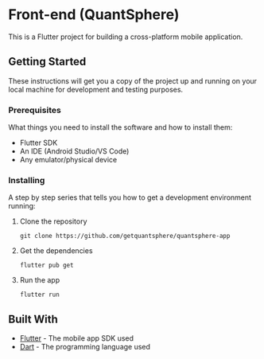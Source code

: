 # Front-end (QuantSphere)

This is a Flutter project for building a cross-platform mobile application.

## Getting Started

These instructions will get you a copy of the project up and running on your local machine for development and testing purposes.

### Prerequisites

What things you need to install the software and how to install them:

- Flutter SDK
- An IDE (Android Studio/VS Code)
- Any emulator/physical device

### Installing

A step by step series that tells you how to get a development environment running:

1. Clone the repository
   ```
   git clone https://github.com/getquantsphere/quantsphere-app
   ```
2. Get the dependencies
   ```
   flutter pub get
   ```
3. Run the app
   ```
   flutter run
   ```

## Built With

- [Flutter](https://flutter.dev/) - The mobile app SDK used
- [Dart](https://dart.dev/) - The programming language used
